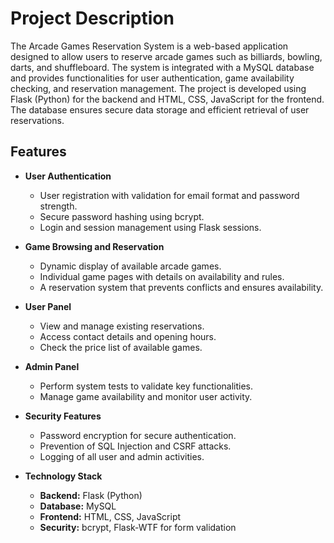 <h1 align="left">Project Description</h1>

<p align="left">The Arcade Games Reservation System is a web-based application designed to allow users to reserve arcade games such as billiards, bowling, darts, and shuffleboard. The system is integrated with a MySQL database and provides functionalities for user authentication, game availability checking, and reservation management. The project is developed using Flask (Python) for the backend and HTML, CSS, JavaScript for the frontend. The database ensures secure data storage and efficient retrieval of user reservations.</p>

<h2 align="left">Features</h2>

- **User Authentication**
  - User registration with validation for email format and password strength.
  - Secure password hashing using bcrypt.
  - Login and session management using Flask sessions.

- **Game Browsing and Reservation**
  - Dynamic display of available arcade games.
  - Individual game pages with details on availability and rules.
  - A reservation system that prevents conflicts and ensures availability.

- **User Panel**
  - View and manage existing reservations.
  - Access contact details and opening hours.
  - Check the price list of available games.

- **Admin Panel**
  - Perform system tests to validate key functionalities.
  - Manage game availability and monitor user activity.

- **Security Features**
  - Password encryption for secure authentication.
  - Prevention of SQL Injection and CSRF attacks.
  - Logging of all user and admin activities.

- **Technology Stack**
  - **Backend:** Flask (Python)
  - **Database:** MySQL
  - **Frontend:** HTML, CSS, JavaScript
  - **Security:** bcrypt, Flask-WTF for form validation
